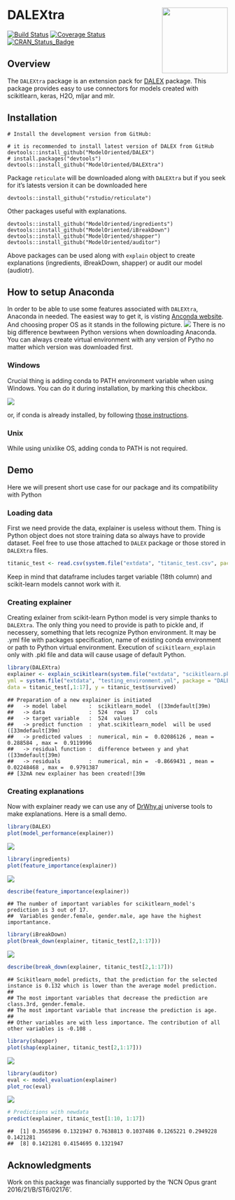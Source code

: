 
# DALEXtra <img src="man/figures/logo.png" align="right" width="150"/>

[![Build
Status](https://travis-ci.org/ModelOriented/DALEXtra.svg?branch=master)](https://travis-ci.org/ModelOriented/DALEXtra)
[![Coverage
Status](https://img.shields.io/codecov/c/github/ModelOriented/DALEXtra/master.svg)](https://codecov.io/github/ModelOriented/DALEXtra?branch=master)
[![CRAN\_Status\_Badge](http://www.r-pkg.org/badges/version/DALEXtra)](https://cran.r-project.org/package=DALEXtra)

## Overview

The `DALEXtra` package is an extension pack for
[DALEX](https://modeloriented.github.io/DALEX) package. This package
provides easy to use connectors for models created with scikitlearn,
keras, H2O, mljar and mlr.

## Installation

    # Install the development version from GitHub:
    
    # it is recommended to install latest version of DALEX from GitHub
    devtools::install_github("ModelOriented/DALEX")
    # install.packages("devtools")
    devtools::install_github("ModelOriented/DALEXtra")

Package `reticulate` will be downloaded along with `DALEXtra` but if you
seek for it’s latests version it can be downloaded here

    devtools::install_github("rstudio/reticulate")

Other packages useful with explanations.

    devtools::install_github("ModelOriented/ingredients")
    devtools::install_github("ModelOriented/iBreakDown")
    devtools::install_github("ModelOriented/shapper")
    devtools::install_github("ModelOriented/auditor")

Above packages can be used along with `explain` object to create
explanations (ingredients, iBreakDown, shapper) or audit our model
(audiotr).

## How to setup Anaconda

In order to be able to use some features associated with `DALEXtra`,
Anaconda in needed. The easiest way to get it, is visting [Anconda
website](https://www.anaconda.com/distribution). And choosing proper OS
as it stands in the following picture.
![](https://raw.githubusercontent.com/ModelOriented/DALEXtra/master/README_files/figure-gfm/anaconda1.png)
There is no big difference bewtween Python versions when downloading
Anaconda. You can always create virtual environment with any version of
Pytho no matter which version was downloaded first.

### Windows

Crucial thing is adding conda to PATH environment variable when using
Windows. You can do it during installation, by marking this
checkbox.

![](https://raw.githubusercontent.com/ModelOriented/DALEXtra/master/README_files/figure-gfm/anaconda2.png)

or, if conda is already installed, by following [those
instructions](https://stackoverflow.com/a/44597801/9717584).

### Unix

While using unixlike OS, adding conda to PATH is not required.

## Demo

Here we will present short use case for our package and its
compatibility with Python

### Loading data

First we need provide the data, explainer is useless without them. Thing
is Python object does not store training data so always have to provide
dataset. Feel free to use those attached to `DALEX` package or those
stored in `DALEXtra`
files.

``` r
titanic_test <- read.csv(system.file("extdata", "titanic_test.csv", package = "DALEXtra"))
```

Keep in mind that dataframe includes target variable (18th column) and
scikit-learn models cannot work with it.

### Creating explainer

Creating exlainer from scikit-learn Python model is very simple thanks
to `DALEXtra`. The only thing you need to provide is path to pickle and,
if necessery, something that lets recognize Python environment. It may
be .yml file with packages specification, name of existing conda
environment or path to Python virtual environment. Execution of
`scikitlearn_explain` only with .pkl file and data will cause usage of
default Python.

``` r
library(DALEXtra)
explainer <- explain_scikitlearn(system.file("extdata", "scikitlearn.pkl", package = "DALEXtra"),
yml = system.file("extdata", "testing_environment.yml", package = "DALEXtra"), 
data = titanic_test[,1:17], y = titanic_test$survived)
```

    ## Preparation of a new explainer is initiated
    ##   -> model label       :  scikitlearn_model  ([33mdefault[39m)
    ##   -> data              :  524  rows  17  cols 
    ##   -> target variable   :  524  values 
    ##   -> predict function  :  yhat.scikitlearn_model  will be used ([33mdefault[39m)
    ##   -> predicted values  :  numerical, min =  0.02086126 , mean =  0.288584 , max =  0.9119996  
    ##   -> residual function :  difference between y and yhat ([33mdefault[39m)
    ##   -> residuals         :  numerical, min =  -0.8669431 , mean =  0.02248468 , max =  0.9791387  
    ## [32mA new explainer has been created![39m

### Creating explanations

Now with explainer ready we can use any of
[DrWhy.ai](https://github.com/ModelOriented/DrWhy/blob/master/README.md)
universe tools to make explanations. Here is a small demo.

``` r
library(DALEX)
plot(model_performance(explainer))
```

![](README_files/figure-gfm/unnamed-chunk-3-1.png)<!-- -->

``` r
library(ingredients)
plot(feature_importance(explainer))
```

![](README_files/figure-gfm/unnamed-chunk-3-2.png)<!-- -->

``` r
describe(feature_importance(explainer))
```

    ## The number of important variables for scikitlearn_model's prediction is 3 out of 17. 
    ##  Variables gender.female, gender.male, age have the highest importantance.

``` r
library(iBreakDown)
plot(break_down(explainer, titanic_test[2,1:17]))
```

![](README_files/figure-gfm/unnamed-chunk-3-3.png)<!-- -->

``` r
describe(break_down(explainer, titanic_test[2,1:17]))
```

    ## Scikitlearn_model predicts, that the prediction for the selected instance is 0.132 which is lower than the average model prediction.
    ##  
    ## The most important variables that decrease the prediction are class.3rd, gender.female. 
    ## The most important variable that increase the prediction is age.
    ##  
    ## Other variables are with less importance. The contribution of all other variables is -0.108 .

``` r
library(shapper)
plot(shap(explainer, titanic_test[2,1:17]))
```

![](README_files/figure-gfm/unnamed-chunk-3-4.png)<!-- -->

``` r
library(auditor)
eval <- model_evaluation(explainer)
plot_roc(eval)
```

![](README_files/figure-gfm/unnamed-chunk-3-5.png)<!-- -->

``` r
# Predictions with newdata
predict(explainer, titanic_test[1:10, 1:17])
```

    ##  [1] 0.3565896 0.1321947 0.7638813 0.1037486 0.1265221 0.2949228 0.1421281
    ##  [8] 0.1421281 0.4154695 0.1321947

## Acknowledgments

Work on this package was financially supported by the ‘NCN Opus grant
2016/21/B/ST6/02176’.

